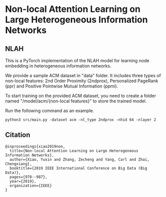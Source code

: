 # Non-local Attention Learning on Large Heterogeneous Information Networks

## NLAH
This is a PyTorch implementation of the NLAH model for learning node embedding in heterogeneous information networks.

We provide a sample ACM dataset in "data" folder. It includes three types of non-local features: 2nd Order Proximity (2ndprox), Personalized PageRank (ppr) and Positive Pointwise Mutual Information (ppmi).

To start training on the provided ACM dataset, you need to create a folder named "/model/acm/{non-local features}" to store the trained model.

Run the following command as an example.
```
python3 src/main.py -dataset acm -nl_type 2ndprox -nhid 64 -nlayer 2
```

## Citation
```
@inproceedings{xiao2019non,
  title={Non-local Attention Learning on Large Heterogeneous Information Networks},
  author={Xiao, Yuxin and Zhang, Zecheng and Yang, Carl and Zhai, Chengxiang},
  booktitle={2019 IEEE International Conference on Big Data (Big Data)},
  pages={978--987},
  year={2019},
  organization={IEEE}
}
```
